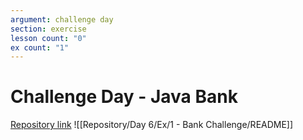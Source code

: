 ```yaml
---
argument: challenge day
section: exercise
lesson count: "0"
ex count: "1"
---
```

# Challenge Day - Java Bank
[Repository link](https://github.com/boolean-uk/java-tdd-oop-bank-challenge.git)
![[Repository/Day 6/Ex/1 - Bank Challenge/README]]